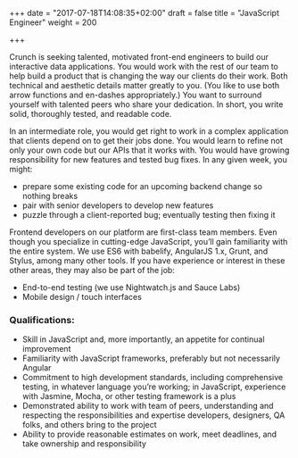 +++
date = "2017-07-18T14:08:35+02:00"
draft = false
title = "JavaScript Engineer"
weight = 200

+++

Crunch is seeking talented, motivated front-end engineers to build our interactive data applications. You would work with the rest of our team to help build a product that is changing the way our clients do their work. Both technical and aesthetic details matter greatly to you. (You like to use both arrow functions and en-dashes appropriately.) You want to surround yourself with talented peers who share your dedication. In short, you write solid, thoroughly tested, and readable code.

In an intermediate role, you would get right to work in a complex application that clients depend on to get their jobs done. You would learn to refine not only your own code but our APIs that it works with. You would have growing responsibility for new features and tested bug fixes. In any given week, you might:

* prepare some existing code for an upcoming backend change so nothing breaks
* pair with senior developers to develop new features
* puzzle through a client-reported bug; eventually testing then fixing it

Frontend developers on our platform are first-class team members. Even though you specialize in cutting-edge JavaScript, you’ll gain familiarity with the entire system. We use ES6 with babelify, AngularJS 1.x, Grunt, and Stylus, among many other tools. If you have experience or interest in these other areas, they may also be part of the job:

* End-to-end testing (we use Nightwatch.js and Sauce Labs)
* Mobile design / touch interfaces

### Qualifications:

* Skill in JavaScript and, more importantly, an appetite for continual improvement
* Familiarity with JavaScript frameworks, preferably but not necessarily Angular
* Commitment to high development standards, including comprehensive testing, in whatever language you’re working; in JavaScript, experience with Jasmine, Mocha, or other testing framework is a plus
* Demonstrated ability to work with team of peers, understanding and respecting the responsibilities and expertise developers, designers, QA folks, and others bring to the project
* Ability to provide reasonable estimates on work, meet deadlines, and take ownership and responsibility
